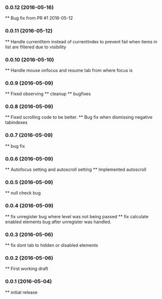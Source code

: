 ### 0.0.12 (2016-05-16)
** Bug fix from PR #1 2016-05-12

### 0.0.11 (2016-05-12)
** Handle currentItem instead of currentIndex to prevent fail when items in list are filtered due to visibility

### 0.0.10 (2016-05-10)
** Handle mouse onfocus and resume tab from where focus is

### 0.0.9 (2016-05-09)
** Fixed observing
** cleanup
** bugfixes

### 0.0.8 (2016-05-09)
** Fixed scrolling code to be better.
** Bug fix when dismissing negative tabindexes

### 0.0.7 (2016-05-09)
** bug fix

### 0.0.6 (2016-05-09)
** Autofocus setting and autoscroll setting
** Implemented autoscroll

### 0.0.5 (2016-05-09)
** null check bug

### 0.0.4 (2016-05-09)
** fix unregister bug where level was not being passed
** fix calculate enabled elements bug after unregister was handled.

### 0.0.3 (2016-05-06)
** fix dont tab to hidden or disabled elements

### 0.0.2 (2016-05-06)
** First working draft

### 0.0.1 (2016-05-04)
** initial release
